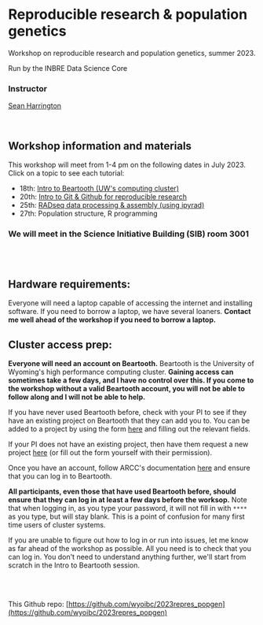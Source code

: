 # Reproducible research & population genetics


Workshop on reproducible research and population genetics, summer 2023.

Run by the INBRE Data Science Core


### Instructor
[Sean Harrington](mailto:sharrin2@uwyo.edu)


<br>

## Workshop information and materials

This workshop will meet from 1-4 pm on the following dates in July 2023. Click on a topic to see each tutorial:

- 18th: [Intro to Beartooth (UW's computing cluster)](https://github.com/wyoibc/2023repres_popgen/blob/master/Intro_beartooth.md)
- 20th: [Intro to Git & Github for reproducible research](https://github.com/wyoibc/2023repres_popgen/blob/master/Intro_git.md)
- 25th: [RADseq data processing & assembly (using ipyrad)](https://github.com/wyoibc/2023repres_popgen/blob/master/RADseq_processing.md)
- 27th: Population structure, R programming

### We will meet in the Science Initiative Building (SIB) room 3001

<br>
<br>



## Hardware requirements:

Everyone will need a laptop capable of accessing the internet and installing software. If you need to borrow a laptop, we have several loaners. **Contact me well ahead of the workshop if you need to borrow a laptop.**

## Cluster access prep:

**Everyone will need an account on Beartooth.** Beartooth is the University of Wyoming's high performance computing cluster. **Gaining access can sometimes take a few days, and I have no control over this. If you come to the workshop without a valid Beartooth account, you will not be able to follow along and I will not be able to help.**

If you have never used Beartooth before, check with your PI to see if they have an existing project on Beartooth that they can add you to. You can be added to a project by using the form [here](https://arccwiki.atlassian.net/servicedesk/customer/portal/2/group/15/create/36) and filling out the relevant fields.

If your PI does not have an existing project, then have them request a new project [here](https://arccwiki.atlassian.net/servicedesk/customer/portal/2/group/15/create/44) (or fill out the form yourself with their permission).

Once you have an account, follow ARCC's documentation [here](https://arccwiki.atlassian.net/wiki/spaces/DOCUMENTAT/pages/1591705653/Getting+Started+with+ARCC) and ensure that you can log in to Beartooth.

**All participants, even those that have used Beartooth before, should ensure that they can log in at least a few days before the worksop.** Note that when logging in, as you type your password, it will not fill in with `****` as you type, but will stay blank. This is a point of confusion for many first time users of cluster systems.

If you are unable to figure out how to log in or run into issues, let me know as far ahead of the workshop as possible. All you need is to check that you can log in. You don't need to understand anything further, we'll start from scratch in the Intro to Beartooth session.





<br>
<br>


This Github repo: [https://github.com/wyoibc/2023repres_popgen](https://github.com/wyoibc/2023repres_popgen)

<br><br><br><br>
<br><br><br><br>



